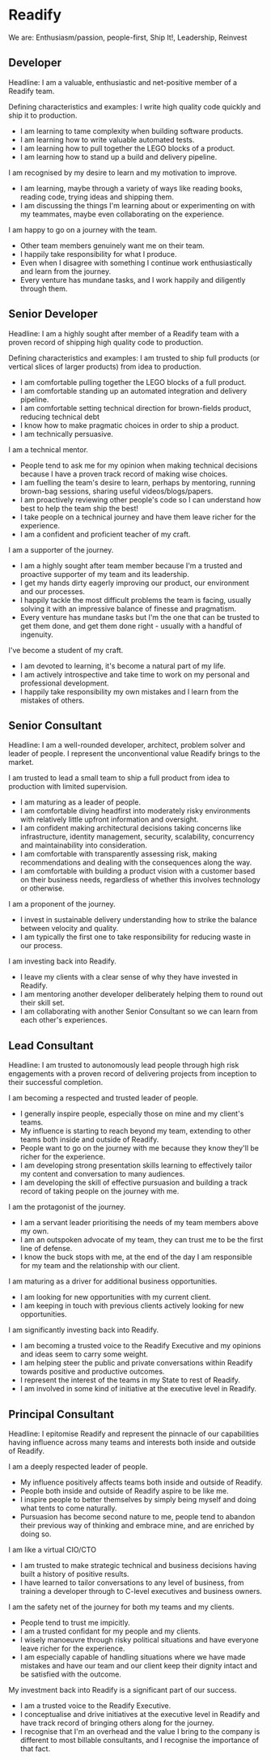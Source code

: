 # Readify
We are: Enthusiasm/passion, people-first, Ship It!, Leadership, Reinvest

## Developer
Headline: I am a valuable, enthusiastic and net-positive member of a Readify team.

Defining characteristics and examples: 
I write high quality code quickly and ship it to production.
- I am learning to tame complexity when building software products.
- I am learning how to write valuable automated tests.
- I am learning how to pull together the LEGO blocks of a product.
- I am learning how to stand up a build and delivery pipeline.

I am recognised by my desire to learn and my motivation to improve.
- I am learning, maybe through a variety of ways like reading books, reading code, trying ideas and shipping them.
- I am discussing the things I'm learning about or experimenting on with my teammates, maybe even collaborating on the experience.

I am happy to go on a journey with the team.
- Other team members genuinely want me on their team.
- I happily take responsibility for what I produce.
- Even when I disagree with something I continue work enthusiastically and learn from the journey.
- Every venture has mundane tasks, and I work happily and diligently through them.




## Senior Developer
Headline: I am a highly sought after member of a Readify team with a proven record of shipping high quality code to production.

Defining characteristics and examples:
I am trusted to ship full products (or vertical slices of larger products) from idea to production.
- I am comfortable pulling together the LEGO blocks of a full product.
- I am comfortable standing up an automated integration and delivery pipeline.
- I am comfortable setting technical direction for brown-fields product, reducing technical debt
- I know how to make pragmatic choices in order to ship a product.
- I am technically persuasive.

I am a technical mentor.
- People tend to ask me for my opinion when making technical decisions because I have a proven track record of making wise choices.
- I am fuelling the team's desire to learn, perhaps by mentoring, running brown-bag sessions, sharing useful videos/blogs/papers.
- I am proactively reviewing other people's code so I can understand how best to help the team ship the best!
- I take people on a technical journey and have them leave richer for the experience.
- I am a confident and proficient teacher of my craft.

I am a supporter of the journey.
- I am a highly sought after team member because I'm a trusted and proactive supporter of my team and its leadership.
- I get my hands dirty eagerly improving our product, our environment and our processes.
- I happily tackle the most difficult problems the team is facing, usually solving it with an impressive balance of finesse and pragmatism.
- Every venture has mundane tasks but I'm the one that can be trusted to get them done, and get them done right - usually with a handful of ingenuity.

I've become a student of my craft.
- I am devoted to learning, it's become a natural part of my life.
- I am actively introspective and take time to work on my personal and professional development.
- I happily take responsibility my own mistakes and I learn from the mistakes of others.




## Senior Consultant
Headline: I am a well-rounded developer, architect, problem solver and leader of people. I represent the unconventional value Readify brings to the market.

I am trusted to lead a small team to ship a full product from idea to production with limited supervision.
- I am maturing as a leader of people.
- I am comfortable diving headfirst into moderately risky environments with relatively little upfront information and oversight.
- I am confident making architectural decisions taking concerns like infrastructure, identity management, security, scalability, concurrency and maintainability into consideration.
- I am comfortable with transparently assessing risk, making recommendations and dealing with the consequences along the way.
- I am comfortable with building a product vision with a customer based on their business needs, regardless of whether this involves technology or otherwise.

I am a proponent of the journey.
- I invest in sustainable delivery understanding how to strike the balance between velocity and quality.
- I am typically the first one to take responsibility for reducing waste in our process.

I am investing back into Readify.
- I leave my clients with a clear sense of why they have invested in Readify.
- I am mentoring another developer deliberately helping them to round out their skill set.
- I am collaborating with another Senior Consultant so we can learn from each other's experiences.




## Lead Consultant
Headline: I am trusted to autonomously lead people through high risk engagements with a proven record of delivering projects from inception to their successful completion.

I am becoming a respected and trusted leader of people.
- I generally inspire people, especially those on mine and my client's teams.
- My influence is starting to reach beyond my team, extending to other teams both inside and outside of Readify.
- People want to go on the journey with me because they know they'll be richer for the experience.
- I am developing strong presentation skills learning to effectively tailor my content and conversation to many audiences.
- I am developing the skill of effective pursuasion and building a track record of taking people on the journey with me.

I am the protagonist of the journey.
- I am a servant leader prioritising the needs of my team members above my own.
- I am an outspoken advocate of my team, they can trust me to be the first line of defense.
- I know the buck stops with me, at the end of the day I am responsible for my team and the relationship with our client.

I am maturing as a driver for additional business opportunities.
- I am looking for new opportunities with my current client.
- I am keeping in touch with previous clients actively looking for new opportunities.

I am significantly investing back into Readify.
- I am becoming a trusted voice to the Readify Executive and my opinions and ideas seem to carry some weight.
- I am helping steer the public and private conversations within Readify towards positive and productive outcomes.
- I represent the interest of the teams in my State to rest of Readify.
- I am involved in some kind of initiative at the executive level in Readify.




## Principal Consultant
Headline: I epitomise Readify and represent the pinnacle of our capabilities having influence across many teams and interests both inside and outside of Readify.

I am a deeply respected leader of people.
- My influence positively affects teams both inside and outside of Readify.
- People both inside and outside of Readify aspire to be like me.
- I inspire people to better themselves by simply being myself and doing what tents to come naturally.
- Pursuasion has become second nature to me, people tend to abandon their previous way of thinking and embrace mine, and are enriched by doing so.

I am like a virtual CIO/CTO
- I am trusted to make strategic technical and business decisions having built a history of positive results.
- I have learned to tailor conversations to any level of business, from training a developer through to C-level executives and business owners.

I am the safety net of the journey for both my teams and my clients.
- People tend to trust me impicitly.
- I am a trusted confidant for my people and my clients.
- I wisely manoeuvre through risky political situations and have everyone leave richer for the experience.
- I am especially capable of handling situations where we have made mistakes and have our team and our client keep their dignity intact and be satisfied with the outcome.

My investment back into Readify is a significant part of our success.
- I am a trusted voice to the Readify Executive.
- I conceptualise and drive initiatives at the executive level in Readify and have track record of bringing others along for the journey.
- I recognise that I'm an overhead and the value I bring to the company is different to most billable consultants, and I recognise the importance of that fact.
